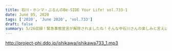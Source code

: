 ```yaml
---
title: 石川・ホンマ・ぶるんのBe-SIDE Your Life! vol.733-1
date: June 05, 2020
tags: ['2020', 'June 2020', 'vol.733']
draft: false
summary: 5/26収録！緊急事態宣言が解除されましたね！そんな中石川さんの楽しみと言えば･･･
---
```


http://project-phi.ddo.jp/ishikawa/ishikawa733_1.mp3
